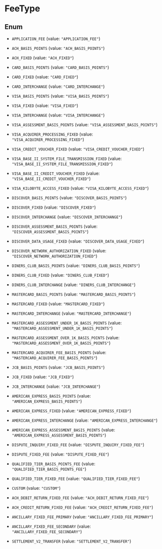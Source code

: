 

# FeeType

## Enum


* `APPLICATION_FEE` (value: `"APPLICATION_FEE"`)

* `ACH_BASIS_POINTS` (value: `"ACH_BASIS_POINTS"`)

* `ACH_FIXED` (value: `"ACH_FIXED"`)

* `CARD_BASIS_POINTS` (value: `"CARD_BASIS_POINTS"`)

* `CARD_FIXED` (value: `"CARD_FIXED"`)

* `CARD_INTERCHANGE` (value: `"CARD_INTERCHANGE"`)

* `VISA_BASIS_POINTS` (value: `"VISA_BASIS_POINTS"`)

* `VISA_FIXED` (value: `"VISA_FIXED"`)

* `VISA_INTERCHANGE` (value: `"VISA_INTERCHANGE"`)

* `VISA_ASSESSMENT_BASIS_POINTS` (value: `"VISA_ASSESSMENT_BASIS_POINTS"`)

* `VISA_ACQUIRER_PROCESSING_FIXED` (value: `"VISA_ACQUIRER_PROCESSING_FIXED"`)

* `VISA_CREDIT_VOUCHER_FIXED` (value: `"VISA_CREDIT_VOUCHER_FIXED"`)

* `VISA_BASE_II_SYSTEM_FILE_TRANSMISSION_FIXED` (value: `"VISA_BASE_II_SYSTEM_FILE_TRANSMISSION_FIXED"`)

* `VISA_BASE_II_CREDIT_VOUCHER_FIXED` (value: `"VISA_BASE_II_CREDIT_VOUCHER_FIXED"`)

* `VISA_KILOBYTE_ACCESS_FIXED` (value: `"VISA_KILOBYTE_ACCESS_FIXED"`)

* `DISCOVER_BASIS_POINTS` (value: `"DISCOVER_BASIS_POINTS"`)

* `DISCOVER_FIXED` (value: `"DISCOVER_FIXED"`)

* `DISCOVER_INTERCHANGE` (value: `"DISCOVER_INTERCHANGE"`)

* `DISCOVER_ASSESSMENT_BASIS_POINTS` (value: `"DISCOVER_ASSESSMENT_BASIS_POINTS"`)

* `DISCOVER_DATA_USAGE_FIXED` (value: `"DISCOVER_DATA_USAGE_FIXED"`)

* `DISCOVER_NETWORK_AUTHORIZATION_FIXED` (value: `"DISCOVER_NETWORK_AUTHORIZATION_FIXED"`)

* `DINERS_CLUB_BASIS_POINTS` (value: `"DINERS_CLUB_BASIS_POINTS"`)

* `DINERS_CLUB_FIXED` (value: `"DINERS_CLUB_FIXED"`)

* `DINERS_CLUB_INTERCHANGE` (value: `"DINERS_CLUB_INTERCHANGE"`)

* `MASTERCARD_BASIS_POINTS` (value: `"MASTERCARD_BASIS_POINTS"`)

* `MASTERCARD_FIXED` (value: `"MASTERCARD_FIXED"`)

* `MASTERCARD_INTERCHANGE` (value: `"MASTERCARD_INTERCHANGE"`)

* `MASTERCARD_ASSESSMENT_UNDER_1K_BASIS_POINTS` (value: `"MASTERCARD_ASSESSMENT_UNDER_1K_BASIS_POINTS"`)

* `MASTERCARD_ASSESSMENT_OVER_1K_BASIS_POINTS` (value: `"MASTERCARD_ASSESSMENT_OVER_1K_BASIS_POINTS"`)

* `MASTERCARD_ACQUIRER_FEE_BASIS_POINTS` (value: `"MASTERCARD_ACQUIRER_FEE_BASIS_POINTS"`)

* `JCB_BASIS_POINTS` (value: `"JCB_BASIS_POINTS"`)

* `JCB_FIXED` (value: `"JCB_FIXED"`)

* `JCB_INTERCHANGE` (value: `"JCB_INTERCHANGE"`)

* `AMERICAN_EXPRESS_BASIS_POINTS` (value: `"AMERICAN_EXPRESS_BASIS_POINTS"`)

* `AMERICAN_EXPRESS_FIXED` (value: `"AMERICAN_EXPRESS_FIXED"`)

* `AMERICAN_EXPRESS_INTERCHANGE` (value: `"AMERICAN_EXPRESS_INTERCHANGE"`)

* `AMERICAN_EXPRESS_ASSESSMENT_BASIS_POINTS` (value: `"AMERICAN_EXPRESS_ASSESSMENT_BASIS_POINTS"`)

* `DISPUTE_INQUIRY_FIXED_FEE` (value: `"DISPUTE_INQUIRY_FIXED_FEE"`)

* `DISPUTE_FIXED_FEE` (value: `"DISPUTE_FIXED_FEE"`)

* `QUALIFIED_TIER_BASIS_POINTS_FEE` (value: `"QUALIFIED_TIER_BASIS_POINTS_FEE"`)

* `QUALIFIED_TIER_FIXED_FEE` (value: `"QUALIFIED_TIER_FIXED_FEE"`)

* `CUSTOM` (value: `"CUSTOM"`)

* `ACH_DEBIT_RETURN_FIXED_FEE` (value: `"ACH_DEBIT_RETURN_FIXED_FEE"`)

* `ACH_CREDIT_RETURN_FIXED_FEE` (value: `"ACH_CREDIT_RETURN_FIXED_FEE"`)

* `ANCILLARY_FIXED_FEE_PRIMARY` (value: `"ANCILLARY_FIXED_FEE_PRIMARY"`)

* `ANCILLARY_FIXED_FEE_SECONDARY` (value: `"ANCILLARY_FIXED_FEE_SECONDARY"`)

* `SETTLEMENT_V2_TRANSFER` (value: `"SETTLEMENT_V2_TRANSFER"`)



